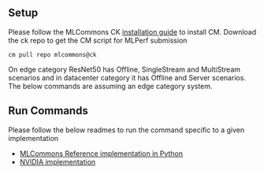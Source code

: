## Setup
Please follow the MLCommons CK [installation guide](https://github.com/mlcommons/ck/blob/master/docs/installation.md) to install CM.
Download the ck repo to get the CM script for MLPerf submission

```
cm pull repo mlcommons@ck
```


On edge category ResNet50 has Offline, SingleStream and MultiStream scenarios and in datacenter category it has Offline and Server scenarios. The below commands are assuming an edge category system. 

## Run Commands
Please follow the below readmes to run the command specific to a given implementation

* [MLCommons Reference implementation in Python](README_reference.md)
* [NVIDIA implementation](README_nvidia.md)
